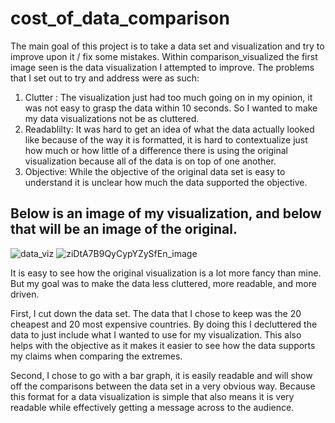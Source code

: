 # cost_of_data_comparison
The main goal of this project is to take a data set and visualization and try to improve upon it / fix some mistakes.
Within comparison_visualized the first image seen is the data visualization I attempted to improve.
The problems that I set out to try and address were as such:

1. Clutter : The visualization just had too much going on in my opinion, it was not easy to grasp the data within 10 seconds. So I wanted to make my data visualizations not be as cluttered.
2. Readablilty: It was hard to get an idea of what the data actually looked like because of the way it is formatted, it is hard to contextualize just how much or how little of a difference there is using the original visualization because all of the data is on top of one another.
3. Objective: While the objective of the original data set is easy to understand it is unclear how much the data supported the objective.

## Below is an image of my visualization, and below that will be an image of the original.
![data_viz](https://user-images.githubusercontent.com/68137495/184253651-13ac6d6c-6fac-4349-ac85-302de2868ccb.png)
![ziDtA7B9QyCypYZySfEn_image](https://user-images.githubusercontent.com/68137495/184254523-34b50387-384f-4b47-aabd-e74c7755187d.png)

It is easy to see how the original visualization is a lot more fancy than mine.
But my goal was to make the data less cluttered, more readable, and more driven.

First, I cut down the data set. The data that I chose to keep was the 20 cheapest and 20 most expensive countries.
By doing this I decluttered the data to just include what I wanted to use for my visualization. This also helps with the objective as it makes it easier to see
how the data supports my claims when comparing the extremes.

Second, I chose to go with a bar graph, it is easily readable and will show off the comparisons between the data set in a very obvious way. Because this format for a data visualization is simple that also means it is very readable while effectively getting a message across to the audience.
